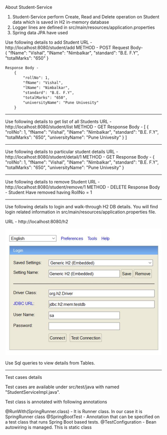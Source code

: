 About Student-Service

1.	Student-Service perform Create, Read and Delete operation on Student data which is saved in H2 in-memory database
2.	Logger lines are defined in src/main/resources/application.properties
3.	Spring data JPA have used

Use following details to add Student
	URL - http://localhost:8080/student/add
	METHOD - POST
	Request Body-	
		{
			"fName": "Vishal",
			"lName": "Nimbalkar",
			"standard": "B.E. F.Y",
			"totalMarks": "650"
		}
	
	Response Body -		
		{
		    "rollNo": 1,
		    "fName": "Vishal",
		    "lName": "Nimbalkar",
		    "standard": "B.E. F.Y",
		    "totalMarks": "650",
		    "universityName": "Pune Univesity"
		}
		
----------------------------------------------------------------------------------------------------
Use following details to get list of all Students
	URL - http://localhost:8080/student/list
	METHOD - GET 
	Response Body - 
		[
		    {
		        "rollNo": 1,
		        "fName": "Vishal",
		        "lName": "Nimbalkar",
		        "standard": "B.E. F.Y",
		        "totalMarks": "650",
		        "universityName": "Pune Univesity"
		    }
		]

----------------------------------------------------------------------------------------------------	
Use following details to particular student details
	URL - http://localhost:8080/student/detail/1
	METHOD - GET 
	Response Body - 
	    {
	        "rollNo": 1,
	        "fName": "Vishal",
	        "lName": "Nimbalkar",
	        "standard": "B.E. F.Y",
	        "totalMarks": "650",
	        "universityName": "Pune Univesity"
	    }
	
----------------------------------------------------------------------------------------------------
Use following details to remove Student
	URL - http://localhost:8080/student/remove/1
	METHOD - DELETE
	Response Body -
		Student Have removed having RollNo = 1
		
		
----------------------------------------------------------------------------------------------------
Use following details to login and walk-through H2 DB details. You will find login related information in src/main/resources/application.properties file.

URL - http://localhost:8080/h2

<img src="/img/H2_Login_Screen.jpg" alt="H2 login Screen"/>


Use Sql queries to view details from Tables.


----------------------------------------------------------------------------------------------------
Test cases details

Test cases are available under src/test/java with named "StudentServiceImpl.java".

Test class is annotated with following annotations

@RunWith(SpringRunner.class) - It is Runner class. In our case it is SpringRunner class
@SpringBootTest - Annotation that can be specified on a test class that runs Spring Boot based tests.
@TestConfiguration - Bean autowiring is managed. This is static class

